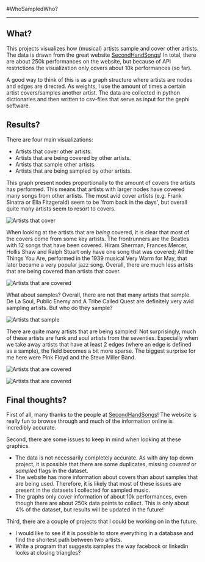 #WhoSampledWho?
- - -

## What?

This projects visualizes how (musical) artists sample and cover other artists. The data is 
drawn from the great website [SecondHandSongs](http:www.secondhandsongs.com)! In total, there 
are about 250k performances on the website, but because of API restrictions the visualization 
only covers about 10k performances (so far). 

A good way to think of this is as a graph structure where artists are nodes and edges are 
directed. As weights, I use the amount of times a certain artist covers/samples another artist. 
The data are collected in python dictionaries and then written to csv-files that serve as input 
for the gephi software. 

## Results?

There are four main visualizations:
* Artists that cover other artists. 
* Artists that are being covered by other artists.
* Artists that sample other artists.
* Artists that are being sampled by other artists. 

This graph present nodes proportionally to the amount of covers the artists has performed. This means 
that artists with larger nodes have covered many songs from other artists. The most avid cover artists 
(e.g. Frank Sinatra or Ella Fitzgerald) seem to be 'from back in the days', but overall quite many artists 
seem to resort to covers.

![Artists that cover](https://raw.github.com/pdevlieger/WhoSampledWho/master/covers_10000.png)

When looking at the artists that are _being_ covered, it is clear that most of the covers come from some 
key artists. The frontrunners are the Beatles with 12 songs that have been covered. Hiram Sherman, 
Frances Mercer, Hollis Shaw and Ralph Stuart only have one song that was covered; All the Things You Are, 
performed in the 1939 musical Very Warm for May, that later became a very popular jazz song. Overall, there 
are much less artists that are being covered than artists that cover.

![Artists that are covered](https://raw.github.com/pdevlieger/WhoSampledWho/master/covered_10000.png)

What about samples? Overall, there are not that many artists that sample. De La Soul, Public Enemy and 
A Tribe Called Quest are definitely very avid sampling artists. But who do they sample?

![Artists that sample](https://raw.github.com/pdevlieger/WhoSampledWho/master/samples_10000.png)

There are quite many artists that are being sampled! Not surprisingly, much of these artists are funk and soul 
artists from the seventies. Especially when we take away artists that have at least 2 edges (where an edge is 
defined as a sample), the field becomes a bit more sparse. The biggest surprise for me here were Pink Floyd and 
the Steve Miller Band. 

![Artists that are covered](https://raw.github.com/pdevlieger/WhoSampledWho/master/sampled_10000.png)

![Artists that are covered](https://raw.github.com/pdevlieger/WhoSampledWho/master/sampled_10000_2edges.png)

## Final thoughts?

First of all, many thanks to the people at [SecondHandSongs](http:www.secondhandsongs.com)! The 
website is really fun to browse through and much of the information online is incredibly accurate. 

Second, there are some issues to keep in mind when looking at these graphics. 
* The data is not necessarily completely accurate. As with any top down project, it is possible 
that there are some duplicates, missing _covered_ or _sampled_ flags in the dataset.
* The website has more information about covers than about samples that are being used. Therefore, 
it is likely that most of these issues are present in the datasets I collected for sampled music.
* The graphs only cover information of about 10k performances, even though there are about 250k 
data points to collect. This is only about 4% of the dataset, but results will be updated in the 
future!

Third, there are a couple of projects that I could be working on in the future.
* I would like to see if it is possible to store everything in a database and find the shortest 
path between two artists.
* Write a program that suggests samples the way facebook or linkedin looks at closing triangles?